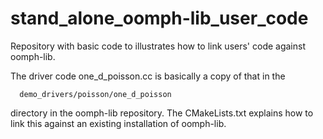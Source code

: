 # stand_alone_oomph-lib_user_code

Repository with basic code to illustrates how to link users' code against oomph-lib.

The driver code one_d_poisson.cc is basically a copy of that in the

      demo_drivers/poisson/one_d_poisson

directory in the oomph-lib repository. The CMakeLists.txt explains how to
link this against an existing installation of oomph-lib.



